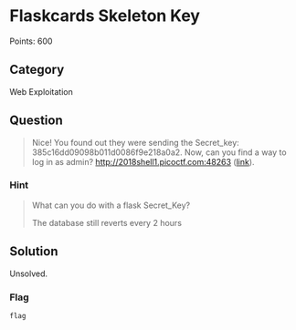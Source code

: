 # Flaskcards Skeleton Key
Points: 600

## Category
Web Exploitation

## Question
>Nice! You found out they were sending the Secret_key: 385c16dd09098b011d0086f9e218a0a2. Now, can you find a way to log in as admin? http://2018shell1.picoctf.com:48263 ([link](http://2018shell1.picoctf.com:48263/)). 

### Hint
>What can you do with a flask Secret_Key?
>
>The database still reverts every 2 hours

## Solution
Unsolved.

### Flag
`flag`
